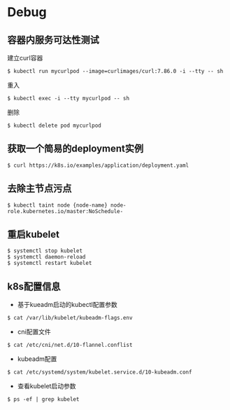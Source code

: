 # Debug

## 容器内服务可达性测试

建立curl容器

```
$ kubectl run mycurlpod --image=curlimages/curl:7.86.0 -i --tty -- sh
```

重入

```
$ kubectl exec -i --tty mycurlpod -- sh
```

删除

```
$ kubectl delete pod mycurlpod
```

## 获取一个简易的deployment实例

```
$ curl https://k8s.io/examples/application/deployment.yaml
```

## 去除主节点污点

```
$ kubectl taint node {node-name} node-role.kubernetes.io/master:NoSchedule-
```

## 重启kubelet

```
$ systemctl stop kubelet
$ systemctl daemon-reload
$ systemctl restart kubelet
```

## k8s配置信息

- 基于kueadm启动的kubectl配置参数

```
$ cat /var/lib/kubelet/kubeadm-flags.env
```

- cni配置文件

```
$ cat /etc/cni/net.d/10-flannel.conflist
```

- kubeadm配置

```
$ cat /etc/systemd/system/kubelet.service.d/10-kubeadm.conf
```

- 查看kubelet启动参数

```
$ ps -ef | grep kubelet
```